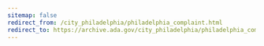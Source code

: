 ```yaml
---
sitemap: false 
redirect_from: /city_philadelphia/philadelphia_complaint.html 
redirect_to: https://archive.ada.gov/city_philadelphia/philadelphia_complaint.html 
---
```

